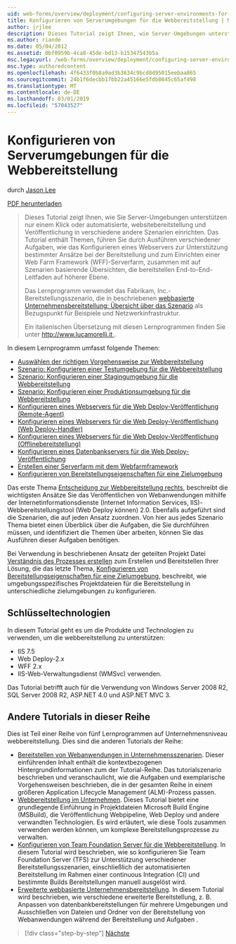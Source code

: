 ```yaml
---
uid: web-forms/overview/deployment/configuring-server-environments-for-web-deployment/configuring-server-environments-for-web-deployment
title: Konfigurieren von Serverumgebungen für die Webbereitstellung | Microsoft-Dokumentation
author: jrjlee
description: Dieses Tutorial zeigt Ihnen, wie Server-Umgebungen unterstützen nur einem Klick oder automatisierte, websitebereitstellung und Veröffentlichung in verschiedene andere Scen eingerichtet...
ms.author: riande
ms.date: 05/04/2012
ms.assetid: 0bf0959b-4ca8-45de-bd13-b15347543b5a
msc.legacyurl: /web-forms/overview/deployment/configuring-server-environments-for-web-deployment/configuring-server-environments-for-web-deployment
msc.type: authoredcontent
ms.openlocfilehash: 4f6433f0b8a9ad3b3634c9bcd8d95015eebaa865
ms.sourcegitcommit: 24b1f6decbb17bb22a45166e5fdb0845c65af498
ms.translationtype: MT
ms.contentlocale: de-DE
ms.lasthandoff: 03/01/2019
ms.locfileid: "57043527"
---
```

<a name="configuring-server-environments-for-web-deployment"></a>Konfigurieren von Serverumgebungen für die Webbereitstellung
====================
durch [Jason Lee](https://github.com/jrjlee)

[PDF herunterladen](https://msdnshared.blob.core.windows.net/media/MSDNBlogsFS/prod.evol.blogs.msdn.com/CommunityServer.Blogs.Components.WeblogFiles/00/00/00/63/56/8130.DeployingWebAppsInEnterpriseScenarios.pdf)

> Dieses Tutorial zeigt Ihnen, wie Sie Server-Umgebungen unterstützen nur einem Klick oder automatisierte, websitebereitstellung und Veröffentlichung in verschiedene andere Szenarien einrichten. Das Tutorial enthält Themen, führen Sie durch Ausführen verschiedener Aufgaben, wie das Konfigurieren eines Webservers zur Unterstützung bestimmter Ansätze bei der Bereitstellung und zum Einrichten einer Web Farm Framework (WFF)-Serverfarm, zusammen mit auf Szenarien basierende Übersichten, die bereitstellen End-to-End-Leitfaden auf höherer Ebene.
> 
> Das Lernprogramm verwendet das Fabrikam, Inc.-Bereitstellungsszenario, die in beschriebenen [webbasierte Unternehmensbereitstellung: Übersicht über das Szenario](../deploying-web-applications-in-enterprise-scenarios/enterprise-web-deployment-scenario-overview.md) als Bezugspunkt für Beispiele und Netzwerkinfrastruktur.
> 
> Ein italienischen Übersetzung mit diesen Lernprogrammen finden Sie unter [ http://www.lucamorelli.it ](http://www.lucamorelli.it).


In diesem Lernprogramm umfasst folgende Themen:

- [Auswählen der richtigen Vorgehensweise zur Webbereitstellung](choosing-the-right-approach-to-web-deployment.md)
- [Szenario: Konfigurieren einer Testumgebung für die Webbereitstellung](scenario-configuring-a-test-environment-for-web-deployment.md)
- [Szenario: Konfigurieren einer Stagingumgebung für die Webbereitstellung](scenario-configuring-a-staging-environment-for-web-deployment.md)
- [Szenario: Konfigurieren einer Produktionsumgebung für die Webbereitstellung](scenario-configuring-a-production-environment-for-web-deployment.md)
- [Konfigurieren eines Webservers für die Web Deploy-Veröffentlichung (Remote-Agent)](configuring-a-web-server-for-web-deploy-publishing-remote-agent.md)
- [Konfigurieren eines Webservers für die Web Deploy-Veröffentlichung (Web Deploy-Handler)](configuring-a-web-server-for-web-deploy-publishing-web-deploy-handler.md)
- [Konfigurieren eines Webservers für die Web Deploy-Veröffentlichung (Offlinebereitstellung)](configuring-a-web-server-for-web-deploy-publishing-offline-deployment.md)
- [Konfigurieren eines Datenbankservers für die Web Deploy-Veröffentlichung](configuring-a-database-server-for-web-deploy-publishing.md)
- [Erstellen einer Serverfarm mit dem Webfarmframework](creating-a-server-farm-with-the-web-farm-framework.md)
- [Konfigurieren von Bereitstellungseigenschaften für eine Zielumgebung](configuring-deployment-properties-for-a-target-environment.md)

Das erste Thema [Entscheidung zur Webbereitstellung rechts](choosing-the-right-approach-to-web-deployment.md), beschreibt die wichtigsten Ansätze Sie das Veröffentlichen von Webanwendungen mithilfe der Internetinformationsdienste (Internet Information Services, IIS)-Webbereitstellungstool (Web Deploy können) 2.0. Ebenfalls aufgeführt sind die Szenarien, die auf jeden Ansatz zuordnen. Von hier aus jedes Szenario Thema bietet einen Überblick über die Aufgaben, die Sie durchführen müssen, und identifiziert die Themen über arbeiten, können Sie das Ausführen dieser Aufgaben benötigen.

Bei Verwendung in beschriebenen Ansatz der geteilten Projekt Datei [Verständnis des Prozesses erstellen](../web-deployment-in-the-enterprise/understanding-the-build-process.md) zum Erstellen und Bereitstellen Ihrer Lösung, die das letzte Thema, [Konfigurieren von Bereitstellungseigenschaften für eine Zielumgebung](configuring-deployment-properties-for-a-target-environment.md), beschreibt, wie umgebungsspezifisches Projektdateien für die Bereitstellung in unterschiedliche zielumgebungen zu konfigurieren.

## <a name="key-technologies"></a>Schlüsseltechnologien

In diesem Tutorial geht es um die Produkte und Technologien zu verwenden, um die webbereitstellung zu unterstützen:

- IIS 7.5
- Web Deploy-2.x
- WFF 2.x
- IIS-Web-Verwaltungsdienst (WMSvc) verwenden.

Das Tutorial betrifft auch für die Verwendung von Windows Server 2008 R2, SQL Server 2008 R2, ASP.NET 4.0 und ASP.NET MVC 3.

## <a name="other-tutorials-in-this-series"></a>Andere Tutorials in dieser Reihe

Dies ist Teil einer Reihe von fünf Lernprogrammen auf Unternehmensniveau webbereitstellung. Dies sind die anderen Tutorials der Reihe:

- [Bereitstellen von Webanwendungen in Unternehmensszenarien](../deploying-web-applications-in-enterprise-scenarios/deploying-web-applications-in-enterprise-scenarios.md). Dieser einführenden Inhalt enthält die kontextbezogenen Hintergrundinformationen zum der Tutorial-Reihe. Das tutorialszenario beschrieben und veranschaulicht, wie die Aufgaben und exemplarische Vorgehensweisen beschrieben, die in der gesamten Reihe in einem größeren Application Lifecycle Management (ALM)-Prozess passen.
- [Webbereitstellung im Unternehmen](../web-deployment-in-the-enterprise/web-deployment-in-the-enterprise.md). Dieses Tutorial bietet eine grundlegende Einführung in Projektdateien Microsoft Build Engine (MSBuild), die Veröffentlichung Webpipeline, Web Deploy und andere verwandten Technologien. Es wird erläutert, wie diese Tools zusammen verwenden werden können, um komplexe Bereitstellungsprozesse zu verwalten.
- [Konfigurieren von Team Foundation Server für die Webbereitstellung](../configuring-team-foundation-server-for-web-deployment/configuring-team-foundation-server-for-web-deployment.md). In diesem Tutorial wird beschrieben, wie so konfigurieren Sie Team Foundation Server (TFS) zur Unterstützung verschiedener Bereitstellungsszenarien, einschließlich der automatisierten Bereitstellung im Rahmen einer continuous Integration (CI) und bestimmte Builds Bereitstellungen manuell ausgelöst wird.
- [Erweiterte webbasierte Unternehmensbereitstellung](../advanced-enterprise-web-deployment/advanced-enterprise-web-deployment.md). In diesem Tutorial wird beschrieben, wie verschiedene erweiterte Bereitstellung, z. B. Anpassen von datenbankbereitstellungen für mehrere Umgebungen und Ausschließen von Dateien und Ordner von der Bereitstellung von Webanwendungen während der Bereitstellung und Aufgaben .

> [!div class="step-by-step"]
> [Nächste](choosing-the-right-approach-to-web-deployment.md)
